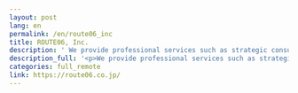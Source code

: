```yaml
---
layout: post
lang: en
permalink: /en/route06_inc
title: ROUTE06, Inc.
description: ' We provide professional services such as strategic consulting in digital transformation, development of digital product and data platform. You can work fully remote from all over Japan. (Hiring) '
description_full: '<p>We provide professional services such as strategic consulting in digital transformation, development of digital product and data platform. You can work fully remote from all over Japan. <a href="https://www.notion.so/ROUTE06-b806a2a0563a4cb4ac657902ce912bcf">(Hiring)</a></p>'
categories: full_remote
link: https://route06.co.jp/
---
```

